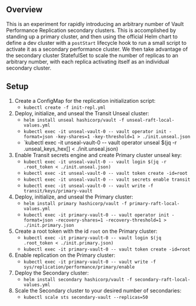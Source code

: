 ## Overview

This is an experiment for rapidly introducing an arbitrary number of Vault
Performance Replication secondary clusters.  This is accomplished by standing
up a primary cluster, and then using the official Helm chart to define a dev
cluster with a `postStart` lifecycle hook to run a small script to activate it
as a secondary performance cluster.  We then take advantage of the secondary
cluster StatefulSet to scale the number of replicas to an arbitrary number,
with each replica activating itself as an individual secondary cluster.

## Setup

1. Create a ConfigMap for the replication initialization script:
    * `kubectl create -f init-repl.yml`
2. Deploy, initialize, and unseal the Transit Unseal cluster:
    * `helm install unseal hashicorp/vault -f unseal-raft-local-values.yml`
    * `kubectl exec -it unseal-vault-0 -- vault operator init -format=json -key-shares=1 -key-threshold=1 > ./init.unseal.json`
    * `kubectl exec -it unseal-vault-0 -- vault operator unseal $(jq -r .unseal_keys_hex[] < ./init.unseal.json)
3. Enable Transit secrets engine and create Primary cluster unseal key:
    * `kubectl exec -it unseal-vault-0 -- vault login $(jq -r .root_token < ./init.unseal.json)`
    * `kubectl exec -it unseal-vault-0 -- vault token create -id=root`
    * `kubectl exec -it unseal-vault-0 -- vault secrets enable transit`
    * `kubectl exec -it unseal-vault-0 -- vault write -f transit/keys/primary-vault`
4. Deploy, initialize, and unseal the Primary cluster:
    * `helm install primary hashicorp/vault -f primary-raft-local-values.yml`
    * `kubectl exec -it primary-vault-0 -- vault operator init -format=json -recovery-shares=1 -recovery-threshold=1 > ./init.primary.json`
5. Create a root token with the id `root` on the Primary cluster:
    * `kubectl exec -it primary-vault-0 -- vault login $(jq .root_token < ./init.primary.json)`
    * `kubectl exec -it primary-vault-0 -- vault token create -id=root`
6. Enable replication on the Primary cluster:
    * `kubectl exec -it primary-vault-0 -- vault write -f sys/replication/performance/primary/enable`
7. Deploy the Secondary cluster:
    * `helm install secondary hashicorp/vault -f secondary-raft-local-values.yml`
8. Scale the Secondary cluster to your desired number of secondaries:
    * `kubectl scale sts secondary-vault --replicas=50`
